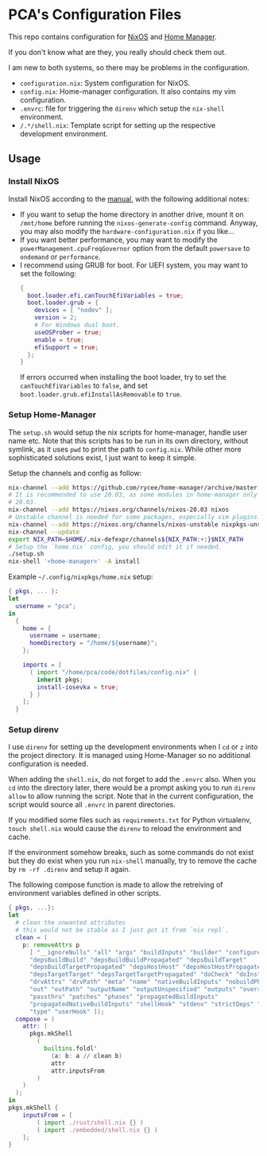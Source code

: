 # PCA's Configuration Files
This repo contains configuration for [NixOS](https://nixos.org/) and [Home Manager](https://github.com/rycee/home-manager).

If you don't know what are they, you really should check them out.

I am new to both systems, so there may be problems in the configuration.

* `configuration.nix`: System configuration for NixOS.
* `config.nix`: Home-manager configuration. It also contains my vim
  configuration.
* `.envrc`: file for triggering the `direnv` which setup the `nix-shell`
  environment.
* `/.*/shell.nix`: Template script for setting up the respective development
  environment.

## Usage
### Install NixOS
Install NixOS according to the [manual](https://nixos.org/nixos/manual/index.html#sec-installation), with the following additional notes:

* If you want to setup the home directory in another drive, mount it on
  `/mnt/home` before running the `nixos-generate-config` command.
  Anyway, you may also modify the `hardware-configuration.nix` if you like...
* If you want better performance, you may want to modify the
  `powerManagement.cpuFreqGovernor` option from the default `powersave` to
  `ondemand` or `performance`.
* I recommend using GRUB for boot.
  For UEFI system, you may want to set the following:
  ```nix
  {
    boot.loader.efi.canTouchEfiVariables = true;
    boot.loader.grub = {
      devices = [ "nodev" ];
      version = 2;
      # For Windows dual boot.
      useOSProber = true;
      enable = true;
      efiSupport = true;
    };
  }
  ```
  If errors occurred when installing the boot loader, try to set the
  `canTouchEfiVariables` to `false`, and set
  `boot.loader.grub.efiInstallAsRemovable` to `true`.

### Setup Home-Manager
The `setup.sh` would setup the nix scripts for home-manager,
handle user name etc. Note that this scripts has to be run in its own directory,
without symlink, as it uses `pwd` to print the path to `config.nix`. While other
more sophisticated solutions exist, I just want to keep it simple.

Setup the channels and config as follow:
```bash
nix-channel --add https://github.com/rycee/home-manager/archive/master.tar.gz home-manager
# It is recommended to use 20.03, as some modules in home-manager only support
# 20.03.
nix-channel --add https://nixos.org/channels/nixos-20.03 nixos
# Unstable channel is needed for some packages, especially vim plugins.
nix-channel --add https://nixos.org/channels/nixos-unstable nixpkgs-unstable
nix-channel --update
export NIX_PATH=$HOME/.nix-defexpr/channels${NIX_PATH:+:}$NIX_PATH
# Setup the `home.nix` config, you should edit it if needed.
./setup.sh
nix-shell '<home-manager>' -A install
```

Example `~/.config/nixpkgs/home.nix` setup:
```nix
{ pkgs, ... }:
let
  username = "pca";
in
  {
    home = {
      username = username;
      homeDirectory = "/home/${username}";
    };

    imports = [
      ( import "/home/pca/code/dotfiles/config.nix" {
        inherit pkgs;
        install-iosevka = true;
      } )
    ];
  }
```

### Setup direnv
I use `direnv` for setting up the development environments when I `cd` or `z`
into the project directory. It is managed using Home-Manager so no additional
configuration is needed.

When adding the `shell.nix`, do not forget to add the `.envrc` also. When you
`cd` into the directory later, there would be a prompt asking you to run `direnv
allow` to allow running the script. Note that in the current configuration, the
script would source all `.envrc` in parent directories.

If you modified some files such as `requirements.txt` for Python virtualenv,
`touch shell.nix` would cause the `direnv` to reload the environment and cache.

If the environment somehow breaks, such as some commands do not exist but they
do exist when you run `nix-shell` manually, try to remove the cache by `rm -rf
.direnv` and setup it again.

The following compose function is made to allow the retreiving of environment
variables defined in other scripts.
```nix
{ pkgs, ...}:
let
  # clean the unwanted attributes
  # this would not be stable as I just got it from `nix repl`.
  clean = (
    p: removeAttrs p
      [ "__ignoreNulls" "all" "args" "buildInputs" "builder" "configureFlags"
      "depsBuildBuild" "depsBuildBuildPropagated" "depsBuildTarget"
      "depsBuildTargetPropagated" "depsHostHost" "depsHostHostPropagated"
      "depsTargetTarget" "depsTargetTargetPropagated" "doCheck" "doInstallCheck"
      "drvAttrs" "drvPath" "meta" "name" "nativeBuildInputs" "nobuildPhase"
      "out" "outPath" "outputName" "outputUnspecified" "outputs" "overrideAttrs"
      "passthru" "patches" "phases" "propagatedBuildInputs"
      "propagatedNativeBuildInputs" "shellHook" "stdenv" "strictDeps" "system"
      "type" "userHook" ]);
  compose = (
    attr: (
      pkgs.mkShell
        (
          builtins.foldl'
            (a: b: a // clean b)
            attr
            attr.inputsFrom
        )
    )
  );
in
pkgs.mkShell {
    inputsFrom = [
        ( import ./rust/shell.nix {} )
        ( import ./embedded/shell.nix {} )
    ];
}
```
